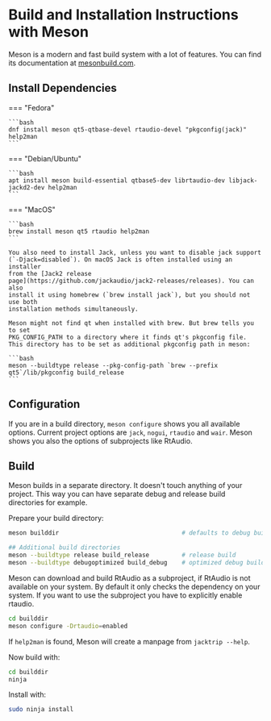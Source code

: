 # Build and Installation Instructions with Meson

Meson is a modern and fast build system with a lot of features. You can
find its documentation at [mesonbuild.com](https://mesonbuild.com/).

## Install Dependencies

=== "Fedora"

    ```bash
    dnf install meson qt5-qtbase-devel rtaudio-devel "pkgconfig(jack)" help2man
    ```

=== "Debian/Ubuntu"

    ```bash
    apt install meson build-essential qtbase5-dev librtaudio-dev libjack-jackd2-dev help2man
    ```

=== "MacOS"

    ```bash
    brew install meson qt5 rtaudio help2man
    ```
    
    You also need to install Jack, unless you want to disable jack support
    (`-Djack=disabled`). On macOS Jack is often installed using an installer
    from the [Jack2 release
    page](https://github.com/jackaudio/jack2-releases/releases). You can also
    install it using homebrew (`brew install jack`), but you should not use both
    installation methods simultaneously.

    Meson might not find qt when installed with brew. But brew tells you to set
    PKG_CONFIG_PATH to a directory where it finds qt's pkgconfig file.
    This directory has to be set as additional pkgconfig path in meson:

    ```bash
    meson --buildtype release --pkg-config-path `brew --prefix qt5`/lib/pkgconfig build_release
    ``` 

## Configuration

If you are in a build directory, `meson configure` shows you all available options.
Current project options are `jack`, `nogui`, `rtaudio` and `wair`.
Meson shows you also the options of subprojects like RtAudio.

## Build

Meson builds in a separate directory. It doesn't touch anything of your project.
This way you can have separate debug and release build directories for example. 

Prepare your build directory:
```bash
meson builddir                                  # defaults to debug build

## Additional build directories
meson --buildtype release build_release         # release build
meson --buildtype debugoptimized build_debug    # optimized debug build
```

Meson can download and build RtAudio as a subproject, if RtAudio is not available
on your system. By default it only checks the dependency on your system. If you
want to use the subproject you have to explicitly enable rtaudio.

```bash
cd builddir
meson configure -Drtaudio=enabled
```

If `help2man` is found, Meson will create a manpage from `jacktrip --help`.

Now build with:
```bash
cd builddir
ninja
```

Install with:
```bash
sudo ninja install
```



